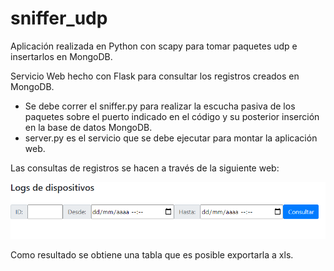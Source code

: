 # sniffer_udp
Aplicación realizada en Python con scapy para tomar paquetes udp e insertarlos en MongoDB.

Servicio Web hecho con Flask para consultar los registros creados en MongoDB.
- Se debe correr el sniffer.py para realizar la escucha pasiva de los paquetes sobre el puerto indicado en el código y su posterior inserción en la base de datos MongoDB.
- server.py es el servicio que se debe ejecutar para montar la aplicación web.

Las consultas de registros se hacen a través de la siguiente web:

![imagen](https://github.com/jssknn/sniffer_udp/blob/main/logs.PNG)

Como resultado se obtiene una tabla que es posible exportarla a xls.
